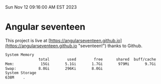 Sun Nov 12 09:16:00 AM EST 2023

# Angular seventeen


This project is live at [https://angularseventeen.github.io](https://angularseventeen.github.io "seventeen!") thanks to Github.

```bash
System Memory
               total        used        free      shared  buff/cache   available
Mem:            15Gi       5.1Gi       1.7Gi       979Mi       9.7Gi        10Gi
Swap:          8.0Gi       296Ki       8.0Gi
System Storage
638M	.
```
```bash
